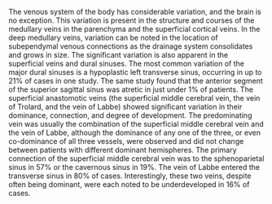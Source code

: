 The venous system of the body has considerable variation, and the brain is no exception. This variation is present in the structure and courses of the medullary veins in the parenchyma and the superficial cortical veins. In the deep medullary veins, variation can be noted in the location of subependymal venous connections as the drainage system consolidates and grows in size. The significant variation is also apparent in the superficial veins and dural sinuses. The most common variation of the major dural sinuses is a hypoplastic left transverse sinus, occurring in up to 21% of cases in one study. The same study found that the anterior segment of the superior sagittal sinus was atretic in just under 1% of patients. The superficial anastomotic veins (the superficial middle cerebral vein, the vein of Trolard, and the vein of Labbe) showed significant variation in their dominance, connection, and degree of development. The predominating vein was usually the combination of the superficial middle cerebral vein and the vein of Labbe, although the dominance of any one of the three, or even co-dominance of all three vessels, were observed and did not change between patients with different dominant hemispheres. The primary connection of the superficial middle cerebral vein was to the sphenoparietal sinus in 57% or the cavernous sinus in 19%. The vein of Labbe entered the transverse sinus in 80% of cases. Interestingly, these two veins, despite often being dominant, were each noted to be underdeveloped in 16% of cases.